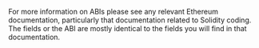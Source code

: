 For more information on ABIs please see any relevant Ethereum documentation, particularly that documentation related to Solidity coding. The fields or the ABI are mostly identical to the fields you will find in that documentation.
